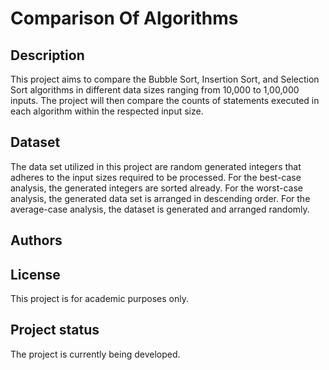 # Comparison Of Algorithms



## Description

This project aims to compare the Bubble Sort, Insertion Sort, and Selection Sort algorithms in different data sizes ranging from 10,000 to 1,00,000 inputs. The project will then compare the counts of statements executed in each algorithm within the respected input size.

## Dataset

The data set utilized in this project are random generated integers that adheres to the input sizes required to be processed. For the best-case analysis, the generated integers are sorted already. For the worst-case analysis, the generated data set is arranged in descending order. For the average-case analysis, the dataset is generated and arranged randomly.

## Authors


## License
This project is for academic purposes only.

## Project status
The project is currently being developed.
